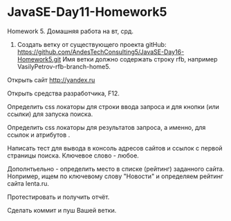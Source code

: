 # JavaSE-Day11-Homework5
Homework 5.
Домашняя работа на вт, срд.

1. Создать ветку от существующего проекта gitHub: https://github.com/AndesTechConsulting5/JavaSE-Day16-Homework5.git
Имя ветки должно содержать строку rfb, например VasilyPetrov-rfb-branch-home5.

Открыть сайт http://yandex.ru

Открыть средства разработчика, F12.

Определить css локаторы для строки ввода запроса и для кнопки (или ссылки) для запуска поиска.

Определить css локаторы для результатов запроса, а именно, для ссылок <a> и атрибутов <href>.

Написать тест для вывода в консоль адресов сайтов и ссылок с первой страницы поиска.
Ключевое слово - любое.

Дополнтьельно - определить место в списке (рейтинг) заданного сайта.
Нопример, ищем по ключевому слову "Новости" и определяем рейтинг сайта lenta.ru.

Протестировать и получить отчёт.

Сделать коммит и пуш Вашей ветки.
